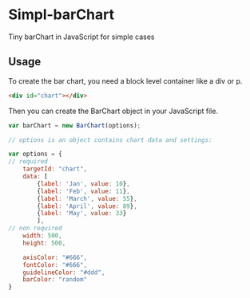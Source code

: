 # Simpl-barChart

Tiny barChart in JavaScript for simple cases

## Usage
To create the bar chart, you need a block level container like a div or p.

```html
<div id="chart"></div>
```
Then you can create the BarChart object in your JavaScript file.

```js
var barChart = new BarChart(options);

// options is an object contains chart data and settings:

var options = {
// required
	targetId: "chart",
	data: [
	    {label: 'Jan', value: 10},
	    {label: 'Feb', value: 11},
	    {label: 'March', value: 55},
	    {label: 'April', value: 89},
	    {label: 'May', value: 33}
		],
// non required
	width: 500,
	height: 500,

	axisColor: "#666",
	fontColor: "#666",
	guidelineColor: "#ddd",
	barColor: "random"
}

```